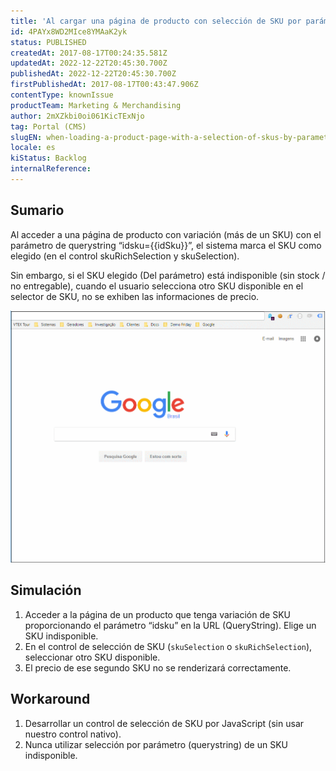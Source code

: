 ```yaml
---
title: 'Al cargar una página de producto con selección de SKU por parámetro (URL), precio no se actualiza correctamente'
id: 4PAYx8WD2MIce8YMAaK2yk
status: PUBLISHED
createdAt: 2017-08-17T00:24:35.581Z
updatedAt: 2022-12-22T20:45:30.700Z
publishedAt: 2022-12-22T20:45:30.700Z
firstPublishedAt: 2017-08-17T00:43:47.906Z
contentType: knownIssue
productTeam: Marketing & Merchandising
author: 2mXZkbi0oi061KicTExNjo
tag: Portal (CMS)
slugEN: when-loading-a-product-page-with-a-selection-of-skus-by-parameter-url-the-price-is-not-correctly-updated
locale: es
kiStatus: Backlog
internalReference: 
---
```


## Sumario

Al acceder a una página de producto con variación (más de un SKU) con el parámetro de querystring “idsku={{idSku}}”, el sistema marca el SKU como elegido (en el control skuRichSelection y skuSelection). 

Sin embargo, si el SKU elegido (Del parámetro) está indisponible (sin stock / no entregable), cuando el usuario selecciona otro SKU disponible en el selector de SKU, no se exhiben las informaciones de precio.

![Precio no actualizado con selección de SKU](https://raw.githubusercontent.com/vtexdocs/known-issues/refs/heads/main/docs/es/known-issues/Marketing%20&%20Merchandising/al-cargar-una-pagina-de-producto-con-seleccion-de-sku-por-parametro-url-precio-no-se-actualiza-correctamente_1.gif)

## Simulación

1. Acceder a la página de un producto que tenga variación de SKU proporcionando el parámetro “idsku” en la URL (QueryString). Elige un SKU indisponible.
2. En el control de selección de SKU (`skuSelection` o `skuRichSelection`), seleccionar otro SKU disponible.
3. El precio de ese segundo SKU no se renderizará correctamente.

## Workaround

1. Desarrollar un control de selección de SKU por JavaScript (sin usar nuestro control nativo).
2. Nunca utilizar selección por parámetro (querystring) de un SKU indisponible.

